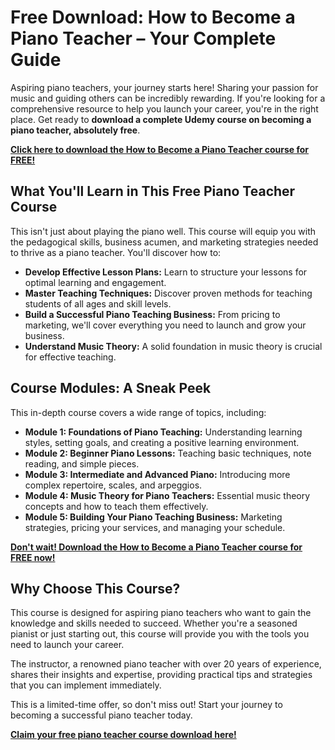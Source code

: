 # Free Download: How to Become a Piano Teacher – Your Complete Guide

Aspiring piano teachers, your journey starts here! Sharing your passion for music and guiding others can be incredibly rewarding. If you're looking for a comprehensive resource to help you launch your career, you're in the right place. Get ready to **download a complete Udemy course on becoming a piano teacher, absolutely free**.

[**Click here to download the How to Become a Piano Teacher course for FREE!**](https://udemywork.com/how-to-become-a-piano-teacher)

## What You'll Learn in This Free Piano Teacher Course

This isn't just about playing the piano well. This course will equip you with the pedagogical skills, business acumen, and marketing strategies needed to thrive as a piano teacher. You'll discover how to:

*   **Develop Effective Lesson Plans:** Learn to structure your lessons for optimal learning and engagement.
*   **Master Teaching Techniques:** Discover proven methods for teaching students of all ages and skill levels.
*   **Build a Successful Piano Teaching Business:** From pricing to marketing, we'll cover everything you need to launch and grow your business.
*   **Understand Music Theory:** A solid foundation in music theory is crucial for effective teaching.

## Course Modules: A Sneak Peek

This in-depth course covers a wide range of topics, including:

*   **Module 1: Foundations of Piano Teaching:** Understanding learning styles, setting goals, and creating a positive learning environment.
*   **Module 2: Beginner Piano Lessons:** Teaching basic techniques, note reading, and simple pieces.
*   **Module 3: Intermediate and Advanced Piano:** Introducing more complex repertoire, scales, and arpeggios.
*   **Module 4: Music Theory for Piano Teachers:** Essential music theory concepts and how to teach them effectively.
*   **Module 5: Building Your Piano Teaching Business:** Marketing strategies, pricing your services, and managing your schedule.

[**Don't wait! Download the How to Become a Piano Teacher course for FREE now!**](https://udemywork.com/how-to-become-a-piano-teacher)

## Why Choose This Course?

This course is designed for aspiring piano teachers who want to gain the knowledge and skills needed to succeed. Whether you're a seasoned pianist or just starting out, this course will provide you with the tools you need to launch your career.

The instructor, a renowned piano teacher with over 20 years of experience, shares their insights and expertise, providing practical tips and strategies that you can implement immediately.

This is a limited-time offer, so don't miss out! Start your journey to becoming a successful piano teacher today.

**[Claim your free piano teacher course download here!](https://udemywork.com/how-to-become-a-piano-teacher)**
